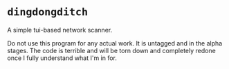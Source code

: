 # `dingdongditch`

A simple tui-based network scanner.

Do not use this program for any actual work. It is untagged and in the alpha stages. The code is terrible and will be torn down and completely redone once I fully understand what I'm in for.
